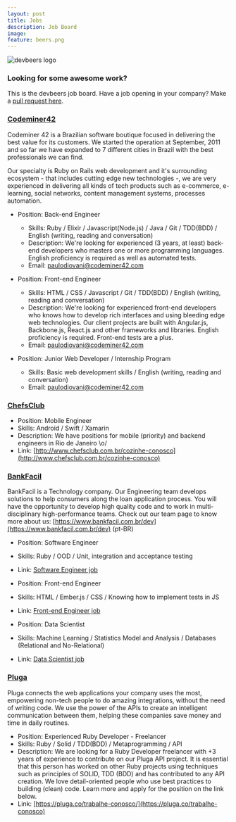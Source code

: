 ```yaml
---
layout: post
title: Jobs
description: Job Board
image:
feature: beers.png
---
```


![devbeers logo](/images/logos/devbeers/devbeerslogo.png )

### Looking for some awesome work?

This is the devbeers job board. Have a job opening in your company? Make a [pull request here](https://github.com/devbeers/devbeers.github.io/blob/master/jobs.md).

<!-- Job template
### [Company](http://example.org/link-to-company)

- Position: Software Developer
- Skills:	Node.js / Ruby / MongoDB
- Description: Awesome position at 'company', looking for a developer with X years of experience, to work on a project X, Y, Z. Contact us via xyx@company.com
- Link: [http://example.org/amazing-job](http://example.org/amazing-job)
-->

### [Codeminer42](http://www.codeminer42.com/)

Codeminer 42 is a Brazilian software boutique focused in delivering the best value for its customers. We started the operation at September, 2011 and so far we have expanded to 7 different cities in Brazil with the best professionals we can find.

Our specialty is Ruby on Rails web development and it's surrounding ecosystem - that includes cutting edge new technologies -, we are very experienced in delivering all kinds of tech products such as e-commerce, e-learning, social networks, content management systems, processes automation.

- Position: Back-end Engineer
    + Skills: Ruby / Elixir / Javascript(Node.js) / Java / Git / TDD(BDD) / English (writing, reading and conversation)
    + Description: We're looking for experienced (3 years, at least) back-end developers who masters one or more programming languages. English proficiency is required as well as automated tests.
    + Email: [paulodiovani@codeminer42.com](mailto:paulodiovani@codeminer42.com)

- Position: Front-end Engineer
    + Skills: HTML / CSS / Javascript / Git / TDD(BDD) / English (writing, reading and conversation)
    + Description: We're looking for experienced front-end developers who knows how to develop rich interfaces and using bleeding edge web technologies. Our client projects are built with Angular.js, Backbone.js, React.js and other frameworks and libraries. English proficiency is required. Front-end tests are a plus.
    + Email: [paulodiovani@codeminer42.com](mailto:paulodiovani@codeminer42.com)

- Position: Junior Web Developer / Internship Program
    + Skills: Basic web development skills / English (writing, reading and conversation)
    + Email: [paulodiovani@codeminer42.com](mailto:paulodiovani@codeminer42.com)

### [ChefsClub](https://www.chefsclub.com.br/)

- Position: Mobile Engineer
- Skills:	Android / Swift / Xamarin
- Description: We have positions for mobile (priority) and backend engineers in Rio de Janeiro \o/
- Link: [http://www.chefsclub.com.br/cozinhe-conosco](http://www.chefsclub.com.br/cozinhe-conosco)

### [BankFacil](https://www.bankfacil.com.br/)

BankFacil is a Technology company. Our Engineering team develops solutions to help consumers along the loan application process. You will have the opportunity to develop high quality code and to work in multi-disciplinary high-performance teams. Check out our team page to know more about us:
[https://www.bankfacil.com.br/dev](https://www.bankfacil.com.br/dev) (pt-BR)

- Position: Software Engineer
- Skills: Ruby / OOD / Unit, integration and acceptance testing
- Link: [Software Engineer job](https://www.bankfacil.com.br/institucional/seja-um-de-nos#op-49563-software-engineer)


- Position: Front-end Engineer
- Skills: HTML / Ember.js / CSS / Knowing how to implement tests in JS
- Link: [Front-end Engineer job](https://www.bankfacil.com.br/institucional/seja-um-de-nos#op-60845-frontend-engineer)


- Position: Data Scientist
- Skills: Machine Learning / Statistics Model and Analysis / Databases (Relational and No-Relational)
- Link: [Data Scientist job](https://www.bankfacil.com.br/institucional/seja-um-de-nos#op-76436-data-scientist)

### [Pluga](https://pluga.co/)

Pluga connects the web applications your company uses the most, empowering non-tech people to do amazing integrations, without the need of writing code. We use the power of the APIs to create an intelligent communication between them, helping these companies save money and time in daily routines.

- Position: Experienced Ruby Developer - Freelancer
- Skills:	Ruby / Solid / TDD(BDD) / Metaprogramming / API
- Description: We are looking for a Ruby Developer freelancer with +3 years of experience to contribute on our Pluga API project. It is essential that this person has worked on other Ruby projects using techniques such as principles of SOLID, TDD (BDD) and has contributed to any API creation. We love detail-oriented people who use best practices to building (clean) code. Learn more and apply for the position on the link below.
- Link: [https://pluga.co/trabalhe-conosco/](https://pluga.co/trabalhe-conosco)
